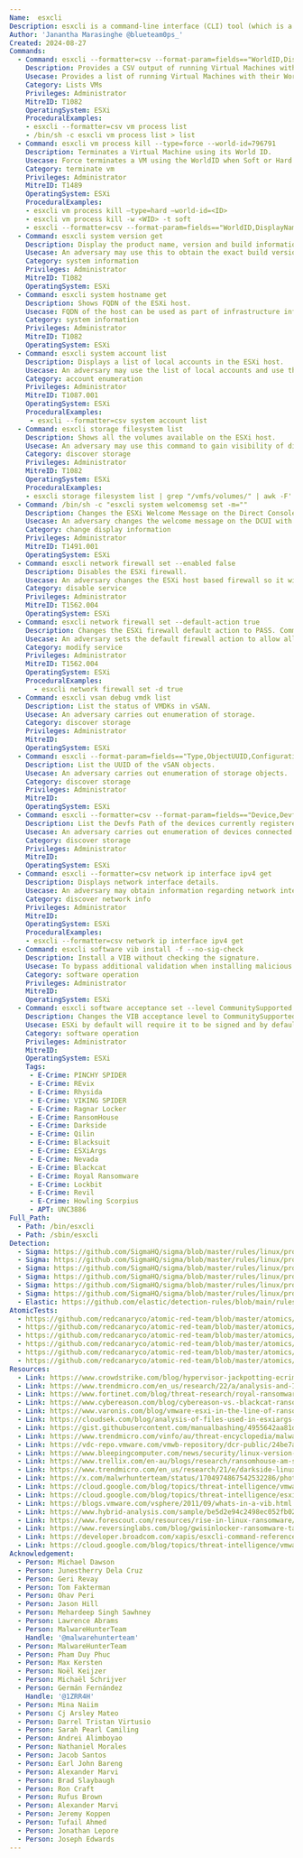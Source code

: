 ```yaml
---
Name:  esxcli
Description: esxcli is a command-line interface (CLI) tool (which is a python script) used to manage VMware ESXi hosts. Using esxcli, administrators can perform various tasks related to ESXi host management, including network configuration, storage management, and VM operations.
Author: 'Janantha Marasinghe @blueteam0ps_'
Created: 2024-08-27
Commands:
  - Command: esxcli --formatter=csv --format-param=fields=="WorldID,DisplayName" vm process list
    Description: Provides a CSV output of running Virtual Machines with its corresponding WorldID and DisplayName.
    Usecase: Provides a list of running Virtual Machines with their WorldID and Displayname in CSV format
    Category: Lists VMs
    Privileges: Administrator
    MitreID: T1082
    OperatingSystem: ESXi
    ProceduralExamples:
    - esxcli --formatter=csv vm process list
    - /bin/sh -c esxcli vm process list > list
  - Command: esxcli vm process kill --type=force --world-id=796791
    Description: Terminates a Virtual Machine using its World ID.
    Usecase: Force terminates a VM using the WorldID when Soft or Hard terminates options fail. Soft termination allows the guest OS to gracefully shut down.This is similar to kill-SIGTERM. Gard mode immediately terminates a Virtual Machine using its World ID. It kills the VMX process and is similar to a kill -9 command
    Category: terminate vm
    Privileges: Administrator
    MitreID: T1489
    OperatingSystem: ESXi
    ProceduralExamples:
    - esxcli vm process kill –type=hard –world-id=<ID>
    - esxcli vm process kill -w <WID> -t soft
    - esxcli --formatter=csv --format-param=fields=="WorldID,DisplayName" vm process list | awk -F "\"*,\"*" '{system("esxcli vm process kill --type=force --world-id=" $1)}'
  - Command: esxcli system version get
    Description: Display the product name, version and build information.
    Usecase: An adversary may use this to obtain the exact build version information of the ESXi host to facilitate subsequent actions.
    Category: system information
    Privileges: Administrator
    MitreID: T1082
    OperatingSystem: ESXi
  - Command: esxcli system hostname get
    Description: Shows FQDN of the ESXi host.
    Usecase: FQDN of the host can be used as part of infrastructure information gathering operations.
    Category: system information
    Privileges: Administrator
    MitreID: T1082
    OperatingSystem: ESXi
  - Command: esxcli system account list
    Description: Displays a list of local accounts in the ESXi host.
    Usecase: An adversary may use the list of local accounts and use them for subsequent opeations. CSV output option was selected in certain operations.
    Category: account enumeration
    Privileges: Administrator
    MitreID: T1087.001
    OperatingSystem: ESXi
    ProceduralExamples:
     - esxcli --formatter=csv system account list
  - Command: esxcli storage filesystem list
    Description: Shows all the volumes available on the ESXi host.
    Usecase: An adversary may use this command to gain visibility of different volumes attached to the ESXi host. An adversary may use this command to gain visibility of different volumes attached to the ESXi host within /vmfs/volumes folder. This location usually holds data related to VMs.
    Category: discover storage
    Privileges: Administrator
    MitreID: T1082
    OperatingSystem: ESXi
    ProceduralExamples:
    - esxcli storage filesystem list | grep "/vmfs/volumes/" | awk -F'  ' '{print $2}'
  - Command: /bin/sh -c "esxcli system welcomemsg set -m=""
    Description: Changes the ESXi Welcome Message on the Direct Console User Interface (DCUI).
    Usecase: An adversary changes the welcome message on the DCUI with ransomware notification.
    Category: change display information
    Privileges: Administrator
    MitreID: T1491.001
    OperatingSystem: ESXi
  - Command: esxcli network firewall set --enabled false
    Description: Disables the ESXi firewall.
    Usecase: An adversary changes the ESXi host based firewall so it will cause minimum interference with their operations.
    Category: disable service
    Privileges: Administrator
    MitreID: T1562.004
    OperatingSystem: ESXi
  - Command: esxcli network firewall set --default-action true
    Description: Changes the ESXi firewall default action to PASS. Command is inferred based on vendor documentation, not available via CTI.
    Usecase: An adversary sets the default firewall action to allow all incoming and outgoing traffic.
    Category: modify service
    Privileges: Administrator
    MitreID: T1562.004
    OperatingSystem: ESXi
    ProceduralExamples:
      - esxcli network firewall set -d true
  - Command: esxcli vsan debug vmdk list
    Description: List the status of VMDKs in vSAN.
    Usecase: An adversary carries out enumeration of storage.
    Category: discover storage
    Privileges: Administrator
    MitreID:
    OperatingSystem: ESXi
  - Command: esxcli --format-param=fields=="Type,ObjectUUID,Configuration” vsan debug object list
    Description: List the UUID of the vSAN objects.
    Usecase: An adversary carries out enumeration of storage objects.
    Category: discover storage
    Privileges: Administrator
    MitreID:
    OperatingSystem: ESXi
  - Command: esxcli --formatter=csv --format-param=fields=="Device,DevfsPath” storage core device list
    Description: List the Devfs Path of the devices currently registered with the storage.
    Usecase: An adversary carries out enumeration of devices connected to storage.
    Category: discover storage
    Privileges: Administrator
    MitreID:
    OperatingSystem: ESXi
  - Command: esxcli --formatter=csv network ip interface ipv4 get
    Description: Displays network interface details.
    Usecase: An adversary may obtain information regarding network interfaces available in the ESXi host.
    Category: discover network info
    Privileges: Administrator
    MitreID:
    OperatingSystem: ESXi
    ProceduralExamples:
    - esxcli --formatter=csv network ip interface ipv4 get
  - Command: esxcli software vib install -f --no-sig-check
    Description: Install a VIB without checking the signature.
    Usecase: To bypass additional validation when installing malicious VIBs, an adversary uses the force and no signature checking switches. Malicious VIBs are used to maintain persistent and command execution capability with an ESXi host and its guest VMs.
    Category: software operation
    Privileges: Administrator
    MitreID:
    OperatingSystem: ESXi
  - Command: esxcli software acceptance set --level CommunitySupported
    Description: Changes the VIB acceptance level to CommunitySupported.
    Usecase: ESXi by default will require it to be signed and by default set to PartnerSupported level. An adversary may change the VIB acceptance level to CommunitySupported level prior to running VIB installation.
    Category: software operation
    Privileges: Administrator
    MitreID:
    OperatingSystem: ESXi
    Tags:
     - E-Crime: PINCHY SPIDER
     - E-Crime: REvix
     - E-Crime: Rhysida
     - E-Crime: VIKING SPIDER
     - E-Crime: Ragnar Locker
     - E-Crime: RansomHouse
     - E-Crime: Darkside
     - E-Crime: Qilin
     - E-Crime: Blacksuit
     - E-Crime: ESXiArgs
     - E-Crime: Nevada
     - E-Crime: Blackcat
     - E-Crime: Royal Ransomware
     - E-Crime: Lockbit
     - E-Crime: Revil
     - E-Crime: Howling Scorpius
     - APT: UNC3886
Full_Path:
  - Path: /bin/esxcli
  - Path: /sbin/esxcli
Detection:
  - Sigma: https://github.com/SigmaHQ/sigma/blob/master/rules/linux/process_creation/proc_creation_lnx_esxcli_system_discovery.yml
  - Sigma: https://github.com/SigmaHQ/sigma/blob/master/rules/linux/process_creation/proc_creation_lnx_esxcli_vm_kill.yml
  - Sigma: https://github.com/SigmaHQ/sigma/blob/master/rules/linux/process_creation/proc_creation_lnx_esxcli_vsan_discovery.yml
  - Sigma: https://github.com/SigmaHQ/sigma/blob/master/rules/linux/process_creation/proc_creation_lnx_esxcli_vm_discovery.yml
  - Sigma: https://github.com/SigmaHQ/sigma/blob/master/rules/linux/process_creation/proc_creation_lnx_esxcli_storage_discovery.yml
  - Sigma: https://github.com/SigmaHQ/sigma/blob/master/rules/linux/process_creation/proc_creation_lnx_esxcli_network_discovery.yml
  - Elastic: https://github.com/elastic/detection-rules/blob/main/rules/linux/impact_esxi_process_kill.toml
AtomicTests:
  - https://github.com/redcanaryco/atomic-red-team/blob/master/atomics/T1082/T1082.md#atomic-test-31---esxi---vm-discovery-using-esxcli
  - https://github.com/redcanaryco/atomic-red-team/blob/master/atomics/T1082/T1082.md#atomic-test-32---esxi---darkside-system-information-discovery
  - https://github.com/redcanaryco/atomic-red-team/blob/master/atomics/T1129/T1129.md#atomic-test-1---esxi---install-a-custom-vib-on-an-esxi-host
  - https://github.com/redcanaryco/atomic-red-team/blob/master/atomics/T1529/T1529.md#atomic-test-14---esxi---avoslocker-enumerates-vms-and-forcefully-kills-vms
  - https://github.com/redcanaryco/atomic-red-team/blob/master/atomics/T1562.010/T1562.010.md#atomic-test-2---esxi---change-vib-acceptance-level-to-communitysupported-via-esxcli
  - https://github.com/redcanaryco/atomic-red-team/blob/master/atomics/T1562.010/T1562.010.md#atomic-test-1---esxi---change-vib-acceptance-level-to-communitysupported-via-powercli
Resources:
  - Link: https://www.crowdstrike.com/blog/hypervisor-jackpotting-ecrime-actors-increase-targeting-of-esxi-servers/
  - Link: https://www.trendmicro.com/en_us/research/22/a/analysis-and-Impact-of-lockbit-ransomwares-first-linux-and-vmware-esxi-variant.html
  - Link: https://www.fortinet.com/blog/threat-research/royal-ransomware-targets-linux-esxi-servers
  - Link: https://www.cybereason.com/blog/cybereason-vs.-blackcat-ransomware
  - Link: https://www.varonis.com/blog/vmware-esxi-in-the-line-of-ransomware-fire
  - Link: https://cloudsek.com/blog/analysis-of-files-used-in-esxiargs-ransomware-attack-against-vmware-esxi-servers
  - Link: https://gist.githubusercontent.com/manualbashing/4955642aa81d74c3c5221a698abfe381/raw/2e7ad84449c875821b31455ae1f4193bfde8b05f/freqStunnedVMs.sh
  - Link: https://www.trendmicro.com/vinfo/au/threat-encyclopedia/malware/ransom.linux.blacksuit.theodbc
  - Link: https://vdc-repo.vmware.com/vmwb-repository/dcr-public/24be7af7-d9cd-48d9-bab8-8c91614be19d/0ca33108-8017-4b40-86b9-f066456894ea/doc/GUID-53C7D50E-1C8D-486D-89FF-E69B0A77E406.html
  - Link: https://www.bleepingcomputer.com/news/security/linux-version-of-qilin-ransomware-focuses-on-vmware-esxi/
  - Link: https://www.trellix.com/en-au/blogs/research/ransomhouse-am-see/
  - Link: https://www.trendmicro.com/en_us/research/21/e/darkside-linux-vms-targeted.html
  - Link: https://x.com/malwrhunterteam/status/1704974867542532286/photo/3
  - Link: https://cloud.google.com/blog/topics/threat-intelligence/vmware-esxi-zero-day-bypass
  - Link: https://cloud.google.com/blog/topics/threat-intelligence/esxi-hypervisors-malware-persistence
  - Link: https://blogs.vmware.com/vsphere/2011/09/whats-in-a-vib.html
  - Link: https://www.hybrid-analysis.com/sample/be5d2e94c2498ec052fb025e3348085e418c856dd43080501acfe2067ba54c41/6553b8f44c06e50d5408581f
  - Link: https://www.forescout.com/resources/rise-in-linux-ransomware/
  - Link: https://www.reversinglabs.com/blog/gwisinlocker-ransomware-targets-south-korean-industrial-and-pharmaceutical-companies
  - Link: https://developer.broadcom.com/xapis/esxcli-command-reference/7.0.0/
  - Link: https://cloud.google.com/blog/topics/threat-intelligence/vmware-detection-containment-hardening
Acknowledgement:
  - Person: Michael Dawson
  - Person: Junestherry Dela Cruz
  - Person: Geri Revay
  - Person: Tom Fakterman
  - Person: Ohav Peri
  - Person: Jason Hill
  - Person: Mehardeep Singh Sawhney
  - Person: Lawrence Abrams
  - Person: MalwareHunterTeam
    Handle: '@malwarehunterteam'
  - Person: MalwareHunterTeam
  - Person: Pham Duy Phuc
  - Person: Max Kersten
  - Person: Noël Keijzer
  - Person: Michaël Schrijver
  - Person: Germán Fernández
    Handle: '@1ZRR4H'
  - Person: Mina Naiim
  - Person: Cj Arsley Mateo
  - Person: Darrel Tristan Virtusio
  - Person: Sarah Pearl Camiling
  - Person: Andrei Alimboyao
  - Person: Nathaniel Morales
  - Person: Jacob Santos
  - Person: Earl John Bareng
  - Person: Alexander Marvi
  - Person: Brad Slaybaugh
  - Person: Ron Craft
  - Person: Rufus Brown
  - Person: Alexander Marvi
  - Person: Jeremy Koppen
  - Person: Tufail Ahmed
  - Person: Jonathan Lepore
  - Person: Joseph Edwards
---
```


